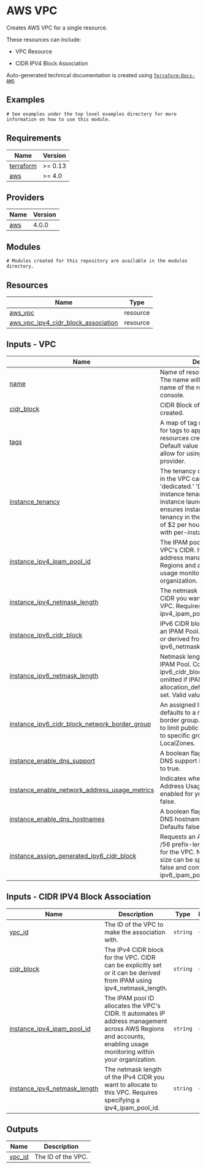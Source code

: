# AWS VPC

Creates AWS VPC for a single resource.

These resources can include:

- VPC Resource

- CIDR IPV4 Block Association

<!-- BEGINNING OF PRE-COMMIT-TERRAFORM DOCS HOOK -->

Auto-generated technical documentation is created using [`Terraform-Docs-AWS`](https://registry.terraform.io/providers/hashicorp/aws/latest/docs)
## Examples

```hcl
# See examples under the top level examples directory for more information on how to use this module.
```

## Requirements

| Name | Version |
|------|---------|
| <a name="requirement_terraform"></a> [terraform](#requirement\_terraform) | >= 0.13 |
| <a name="requirement_aws"></a> [aws](#requirement\_aws) | >= 4.0 |

## Providers

| Name | Version |
|------|---------|
| <a name="provider_aws"></a> [aws](#provider\_aws) | 4.0.0 |

## Modules

```hcl
# Modules created for this repository are available in the modules directory.
```

## Resources

| Name | Type |
|------|------|
| [aws_vpc](https://registry.terraform.io/providers/hashicorp/aws/latest/docs/resources/vpc) | resource |
| [aws_vpc_ipv4_cidr_block_association](https://registry.terraform.io/providers/hashicorp/aws/5.23.1/docs/resources/vpc_ipv4_cidr_block_association) | resource |

## Inputs - VPC

| Name | Description | Type | Default | Required |
|------|-------------|------|---------|:--------:|
| <a name="input_name"></a> [name](#input\_name) | Name of resource to be created. The name will be used as the name of the resource in the AWS console. | `string` | `{}` | yes |
| <a name="input_cidr_block"></a> [cidr\_block](#input\_cidr\_block) | CIDR Block of resource to be created. | `string` | `{}` | no |
| <a name="input_tags"></a> [tags](#input\_tags) | A map of tag names and values for tags to apply to all taggable resources created by the module. Default value is a blank map to allow for using Default Tags in the provider. | `map(string)` | `{}` | no |
| <a name="input_instance_tenancy"></a> [instance\_tenancy](#input\_instance\_tenancy) | The tenancy option for instances in the VPC can be 'default' or 'dedicated.' 'Default' uses the instance tenancy specified at EC2 instance launch, while 'dedicated' ensures instances in dedicated tenancy in the VPC, with a flat fee of $2 per hour per region, along with per-instance usage fees. | `string` | `{}` | no |
| <a name="input_ipv4_ipam_pool_id"></a> [instance\_ipv4\_ipam\_pool\_id](#input\_ipv4\_ipam\_pool\_id) | The IPAM pool ID allocates the VPC's CIDR. It automates IP address management across AWS Regions and accounts, enabling usage monitoring within your organization. | `string` | `{}` | no |
| <a name="input_ipv4_netmask_length"></a> [instance\_ipv4\_netmask\_length](#input\_ipv4\_netmask\_length) | The netmask length of the IPv4 CIDR you want to allocate to this VPC. Requires specifying a ipv4_ipam_pool_id. | `string` | `{}` | no |
| <a name="input_ipv6_cidr_block"></a> [instance\_ipv6\_cidr\_block](#input\_ipv6\_cidr\_block) | IPv6 CIDR block to request from an IPAM Pool. Can be set explicitly or derived from IPAM using ipv6_netmask_length. | `string` | `{}` | no |
| <a name="input_ipv6_netmask_length"></a> [instance\_ipv6\_netmask\_length](#input\_ipv6\_netmask\_length) | Netmask length to request from IPAM Pool. Conflicts with ipv6_cidr_block. This can be omitted if IPAM pool as a allocation_default_netmask_length set. Valid values: 56. | `string` | `{}` | no |
| <a name="input_ipv6_cidr_block_network_border_group"></a> [instance\_ipv6\_cidr\_block\_network\_border\_group](#input\_ipv6\_cidr\_block\_network\_border\_group) | An assigned IPv6 CIDR in a VPC defaults to a region's network border group. It can be modified to limit public address broadcasts to specific groups like LocalZones. | `string` | `{}` | no |
| <a name="input_enable_dns_support"></a> [instance\_enable\_dns\_support](#input\_enable\_dns\_support) | A boolean flag to enable/disable DNS support in the VPC. Defaults to true. | `string` | `{}` | no |
| <a name="input_enable_network_address_usage_metrics"></a> [instance\_enable\_network\_address\_usage\_metrics](#input\_enable\_network\_address\_usage\_metrics) | Indicates whether Network Address Usage metrics are enabled for your VPC. Defaults to false. | `string` | `{}` | no |
| <a name="input_enable_dns_hostnames"></a> [instance\_enable\_dns\_hostnames](#input\_enable\_dns\_hostnames) | A boolean flag to enable/disable DNS hostnames in the VPC. Defaults false. | `string` | `{}` | no |
| <a name="input_assign_generated_ipv6_cidr_block"></a> [instance\_assign\_generated\_ipv6\_cidr\_block](#input\_assign\_generated\_ipv6\_cidr\_block) | Requests an Amazon-assigned /56 prefix-length IPv6 CIDR block for the VPC. No custom range or size can be specified. Default is false and conflicts with ipv6_ipam_pool_id. | `string` | `{}` | no |

## Inputs - CIDR IPV4 Block Association

| Name | Description | Type | Default | Required |
|------|-------------|------|---------|:--------:|
| <a name="input_vpc_ip"></a> [vpc\_id](#input\_vpc\_id) | The ID of the VPC to make the association with. | `string` | `{}` | yes |
| <a name="input_cidr_block"></a> [cidr\_block](#input\_cidr\_block) | The IPv4 CIDR block for the VPC. CIDR can be explicitly set or it can be derived from IPAM using ipv4_netmask_length. | `string` | `{}` | no |
| <a name="input_ipv4_ipam_pool_id"></a> [instance\_ipv4\_ipam\_pool\_id](#input\_ipv4\_ipam\_pool\_id) | The IPAM pool ID allocates the VPC's CIDR. It automates IP address management across AWS Regions and accounts, enabling usage monitoring within your organization. | `string` | `{}` | no |
| <a name="input_ipv4_netmask_length"></a> [instance\_ipv4\_netmask\_length](#input\_ipv4\_netmask\_length) | The netmask length of the IPv4 CIDR you want to allocate to this VPC. Requires specifying a ipv4_ipam_pool_id. | `string` | `{}` | no |

## Outputs

| Name | Description |
|------|-------------|
| <a name="output_vpc"></a> [vpc_id](#output\_vpc\_id) | The ID of the VPC. |


<!-- END OF PRE-COMMIT-TERRAFORM DOCS HOOK -->